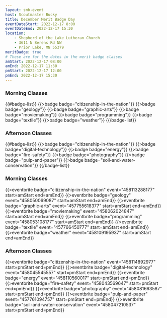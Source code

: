 ```yaml
---
layout: smb-event
host: Scoutmaster Bucky
title: December Merit Badge Day
eventDateStart: 2022-12-17 8:00
eventDateEnd: 2022-12-17 15:30
location:
    - Shepherd of the Lake Lutheran Church
    - 3611 N Berens Rd NW
    - Prior Lake, MN 55379
meritBadge: true
# These are for the dates in the merit badge classes
amStart: 2022-12-17 08:00
amEnd: 2022-12-17 11:30
pmStart: 2022-12-17 12:00
pmEnd: 2022-12-17 15:30
---
```



### Morning Classes

{{#badge-list}}
{{>badge badge="citizenship-in-the-nation"}}
{{>badge badge="geology"}}
{{>badge badge="graphic-arts"}}
{{>badge badge="moviemaking"}}
{{>badge badge="programming"}}
{{>badge badge="textile"}}
{{>badge badge="weather"}}
{{/badge-list}}

### Afternoon Classes

{{#badge-list}}
{{>badge badge="citizenship-in-the-nation"}}
{{>badge badge="digital-technology"}}
{{>badge badge="energy"}}
{{>badge badge="fire-safety"}}
{{>badge badge="photography"}}
{{>badge badge="pulp-and-paper"}}
{{>badge badge="soil-and-water-conservation"}}
{{/badge-list}}

### Morning Classes

{{>eventbrite badge="citizenship-in-the-nation" event="458113288177" start=amStart end=amEnd}}
{{>eventbrite badge="geology" event="458050069087" start=amStart end=amEnd}}
{{>eventbrite badge="graphic-arts" event="457755618377" start=amStart end=amEnd}}
{{>eventbrite badge="moviemaking" event="458062024847" start=amStart end=amEnd}}
{{>eventbrite badge="programming" event="458053108177" start=amStart end=amEnd}}
{{>eventbrite badge="textile" event="457766450777" start=amStart end=amEnd}}
{{>eventbrite badge="weather" event="458109195937" start=amStart end=amEnd}}

### Afternoon Classes

{{>eventbrite badge="citizenship-in-the-nation" event="458114892977" start=pmStart end=pmEnd}}
{{>eventbrite badge="digital-technology" event="458045545557" start=pmStart end=pmEnd}}
{{>eventbrite badge="energy" event="458110560017" start=pmStart end=pmEnd}}
{{>eventbrite badge="fire-safety" event="458043569647" start=pmStart end=pmEnd}}
{{>eventbrite badge="photography" event="458081663587" start=pmStart end=pmEnd}}
{{>eventbrite badge="pulp-and-paper" event="457761094757" start=pmStart end=pmEnd}}
{{>eventbrite badge="soil-and-water-conservation" event="458047210537" start=pmStart end=pmEnd}}
